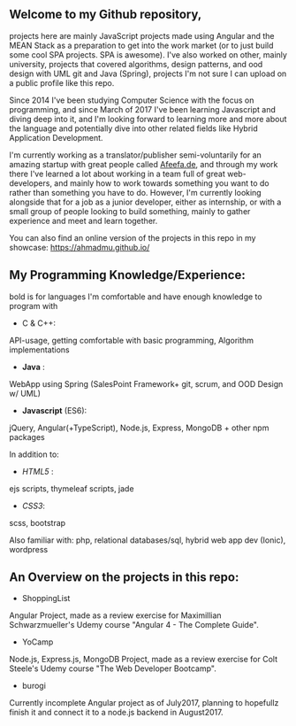 ## Welcome to my Github repository, 
projects here are mainly JavaScript projects made using Angular and the MEAN Stack as a preparation to get into the work market (or to just build some cool SPA projects. SPA is awesome). I've also worked on other, mainly university, projects that covered algorithms, design patterns, and ood design with UML git and Java (Spring), projects I'm not sure I can upload on a public profile like this repo.

Since 2014 I've been studying Computer Science with the focus on programming, and since March of 2017 I've been learning Javascript and diving deep into it, and I'm looking forward to learning more and more about the language and potentially dive into other related fields like Hybrid Application Development.

I'm currently working as a translator/publisher semi-voluntarily for an amazing startup with great people called [Afeefa.de](https://afeefa.de/), and through my work there I've learned a lot about working in a team full of great web-developers, and mainly how to work towards something you want to do rather than something you have to do. However, I'm currently looking alongside that for a job as a junior developer, either as internship, or with a small group of people looking to build something, mainly to gather experience and meet and learn together.

You can also find an online version of the projects in this repo in my showcase:
https://ahmadmu.github.io/

## My Programming Knowledge/Experience:

bold is for languages I'm comfortable and have enough knowledge to program with 

- C & C++:   

API-usage, getting comfortable with basic programming, Algorithm implementations 

- **Java**  :   

WebApp using Spring (SalesPoint Framework+ git, scrum, and OOD Design w/ UML) 

- **Javascript** (ES6):    

jQuery, Angular(+TypeScript), Node.js, Express, MongoDB + other npm packages

In addition to: 

- *HTML5* : 

ejs scripts, thymeleaf scripts, jade 

- *CSS3*: 

scss, bootstrap

Also familiar with: php, relational databases/sql, hybrid web app dev (Ionic), wordpress

## An Overview on the projects in this repo: 

- ShoppingList 

Angular Project, made as a review exercise for Maximillian Schwarzmueller's Udemy course "Angular 4 - The Complete Guide". 

- YoCamp

Node.js, Express.js, MongoDB Project, made as a review exercise for Colt Steele's Udemy course "The Web Developer Bootcamp".

- burogi

Currently incomplete Angular project as of July2017, planning to hopefullz finish it and connect it to a node.js backend in August2017.
